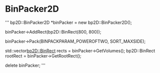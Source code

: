 BinPacker2D
===========
'''
bp2D::BinPacker2D *binPacker = new bp2D::BinPacker2D();

binPacker->AddRect(bp2D::BinRect(800, 800));

binPacker->Pack(BINPACKPARAM_POWEROFTWO, SORT_MAXSIDE);

std::vector<bp2D::BinRect> rects = binPacker->GetVolumes();
bp2D::BinRect rootRect = binPacker->GetRootRect();

delete binPacker;
'''